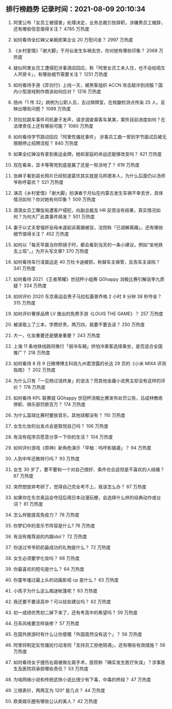 
## 排行榜趋势 记录时间：2021-08-09 20:10:34
  
  1. 阿里公布「女员工被侵害」处理决定，业务总裁引咎辞职，涉嫌男员工被辞，还有哪些信息值得关注？ 4765 万热度
    
  2. 如何看待全红婵父亲婉拒某企业 20 万慰问金？ 2997 万热度
    
  3. 《乡村爱情》「谢大脚」于月仙发生车祸去世，你对她有哪些印象？ 2068 万热度
    
  4. 疑似阿里女员工遭侵犯涉事酒店回应，称「阿里女员工未入住，也不会给陌生人开房卡」，有哪些细节需要关注？ 1251 万热度
    
  5. 如何看待手游《弈剑行》上线一天，被黑客组织 ACCN 攻击敲诈到闭服？国内小型游戏制作商该如何应对？ 1216 万热度
    
  6. 扬州「1 传 32」病例为公职人员，去过棋牌室，在核酸检测点传染 25 人，反映出哪些问题？ 1088 万热度
    
  7. 货拉拉跳车事件司机妻子发声，请求调查乘客车某某，案件目前进度如何？在法律责任上还有哪些可能？ 1080 万热度
    
  8. 如何看待字节跳动回应「阿里性骚扰事件」 涉事员工曲一曾到字节面试后被无限期停止招聘流程？ 840 万热度
    
  9. 如果全红婵没有拿到奥运金牌，她和家庭的命运还能够改变吗？ 821 万热度
    
  10. 现在看来，显卡等等党到底是赢了还是一败涂地了？ 619 万热度
    
  11. 张麻子看到县长照片已经知道葛优其实就是马邦德本人，为什么后面仍以汤师爷称呼葛优？ 521 万热度
    
  12. 演员《乡村爱情》「谢大脚」扮演者于月仙在内蒙古发生车祸不幸去世，具体情况如何？你对她有何印象？ 509 万热度
    
  13. 滴滴女员工曝饭局遭客户侵犯，向副总裁及 HR 反馈没有结果，真实情况如何？为何大厂此类事件频发？ 501 万热度
    
  14. 妻子以丈夫曾强奸岳母未遂起诉离婚被驳，法院称「已调解离婚」，还有哪些细节值得关注？ 452 万热度
    
  15. 如何以「每天早晨当你照镜子时，都会看到当天的一条小建议，例如“坐地铁去上班”。」为开头写文章? 370 万热度
    
  16. 如何看待车行凌晨运走 40 万杜卡迪被抓，称替车主保管，反告车主诬陷？ 341 万热度
    
  17. 如何看待 2021 《王者荣耀》世冠杯小组赛 QGhappy 消极比赛引解说李九质疑？ 324 万热度
    
  18. 如何评价 2020 东京奥运会男子马拉松基普乔格 2 小时 8 分钟 38 秒夺金？ 315 万热度
    
  19. 如何评价奢侈品牌 LV 推出的免费手游《LOUIS THE GAME》？ 257 万热度
    
  20. 被录取上了三本，学费好贵，两万四，我要不要去读？ 250 万热度
    
  21. 大一，化妆重要还是健身重要？ 243 万热度
    
  22. 上海 11 条地铁线路将推行「弱冷车厢」供怕冷乘客选择乘坐，是否适合全国推广？ 218 万热度
    
  23. 如何看待 8 月 9 日微博博主科技九州君泄露的长达 29 页的《小米 MIX4 评测指南》？ 202 万热度
    
  24. 为什么只有「一见杨过误终身」的说法？而其他金庸小说男主却没有这样的评价？ 178 万热度
    
  25. 如何看待 KPL 联赛就 QGhappy 世冠杯消极比赛发布处罚公告，吕成林教练停职、俱乐部罚款百万？ 174 万热度
    
  26. 为什么篮球比赛时要放音乐，其他球都没有？ 110 万热度
    
  27. 女生化妆的出发点会是取悦自己吗？ 106 万热度
    
  28. 有没有程序员愿意分享一下你的生活？ 104 万热度
    
  29. 如何评价游戏《原神》新角色演示「早柚：呜呼影貉遁」？ 94 万热度
    
  30. 人到中年还敢转行吗？ 93 万热度
    
  31. 女生 30 岁了，要不要和一个对自己很好、条件也合适但是不喜欢的人结婚？ 87 万热度
    
  32. 突然想放弃考研了，觉得自己完全考不上，我该怎么办？ 87 万热度
    
  33. 如果你在东京奥运会夺冠后用日本动漫玩梗，会选择什么样的经典动作或台词？ 81 万热度
    
  34. 怎么样能提高免疫力？ 78 万热度
    
  35. 你梦幻中的音乐节阵容是什么? 76 万热度
    
  36. 有没有推荐追的内娱idol？ 72 万热度
    
  37. 你送过爷爷奶奶最成功的礼物是什么？ 72 万热度
    
  38. 女生必须要学化妆吗？ 66 万热度
    
  39. 你最喜欢的短句是什么？ 64 万热度
    
  40. 你童年嗑过最上头的动画影视 cp 是什么？ 63 万热度
    
  41. 小孩子为什么这么痴迷帐篷呢？ 63 万热度
    
  42. 我还要不要读高中？可以给些建议吗？ 62 万热度
    
  43. 初一成绩优秀初二掉下来了，还有考高中的希望吗？ 59 万热度
    
  44. 日系风格要怎样装修？ 57 万热度
    
  45. 在国外旅游时有什么让你感慨「外国竟然没有这个」？ 56 万热度
    
  46. 阿里将制定反性骚扰行动准则「支持员工拒绝陪酒」，还有哪些有效措施？ 56 万热度
    
  47. 如何看待女子撞伤右肩被做左肩手术，医院称「确实发生医疗失误」？涉事医生及医院将承担哪些责任？ 53 万热度
    
  48. 为啥网络小说和传统武侠小说比很少有下毒，中毒的桥段？ 47 万热度
    
  49. 三根表针，两两互为 120° 是几点？ 44 万热度
    
  50. 欧美娱乐圈有哪些公认的美人？ 42 万热度
    